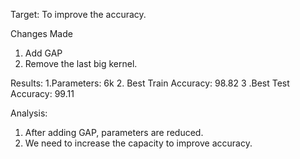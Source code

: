 Target: To improve the accuracy.

Changes Made
1. Add GAP 
2. Remove the last big kernel.

Results:
1.Parameters: 6k
2. Best Train Accuracy: 98.82
3 .Best Test Accuracy: 99.11

Analysis:
1. After adding GAP, parameters are reduced.
2. We need to increase the capacity to improve accuracy.
